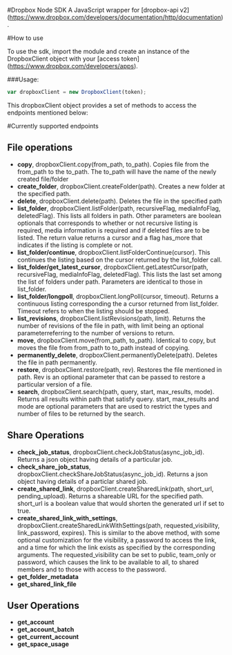 #Dropbox Node SDK
A JavaScript wrapper for [dropbox-api v2] (https://www.dropbox.com/developers/documentation/http/documentation).

#How to use

To use the sdk, import the module and create an instance of the DropboxClient object with your [access token] (https://www.dropbox.com/developers/apps).

###Usage: 
```javascript
var dropboxClient = new DropboxClient(token);
```

This dropboxClient object provides a set of methods to access the endpoints mentioned below:

#Currently supported endpoints
## File operations
- **copy**, dropboxClient.copy(from_path, to_path). Copies file from the from_path to the to_path. The to_path will have the name of the newly created file/folder
- **create_folder**, dropboxClient.createFolder(path). Creates a new folder at the specified path.
- **delete**, dropboxClient.delete(path). Deletes the file in the specified path
- **list_folder**, dropboxClient.listFolder(path, recursiveFlag, mediaInfoFlag, deletedFlag). This lists all folders in path. Other parameters are boolean optionals that corresponds to whether or not recursive listing is required, media information is required and if deleted files are to be listed. The return value returns a cursor and a flag has_more that indicates if the listing is complete or not.
- **list_folder/continue**, dropboxClient.listFolderContinue(cursor). This continues the listing based on the cursor returned by the list_folder call.
- **list_folder/get_latest_cursor**, dropboxClient.getLatestCursor(path, recursiveFlag, mediaInfoFlag, deletedFlag). This lists the last set among the list of folders under path. Parameters are identical to those in list_folder.
- **list_folder/longpoll**, dropboxClient.longPoll(cursor, timeout). Returns a continuous listing corresponding the a cursor returned from list_folder. Timeout refers to when the listing should be stopped.
- **list_revisions**, dropboxClient.listRevisions(path, limit). Returns the number of revisions of the file in path, with limit being an optional parameterreferring to the number of versions to return.
- **move**, dropboxClient.move(from_path, to_path). Identical to copy, but moves the file from from_path to to_path instead of copying.
- **permanently_delete**, dropboxClient.permanentlyDelete(path). Deletes the file in path permanently.
- **restore**, dropboxClient.restore(path, rev). Restores the file mentioned in path. Rev is an optional parameter that can be passed to restore a particular version of a file.
- **search**, dropboxClient.search(path, query, start, max_results, mode). Returns all results within path that satisfy query. start, max_results and mode are optional parameters that are used to restrict the types and number of files to be returned by the search.

## Share Operations
- **check_job_status**, dropboxClient.checkJobStatus(async_job_id). Returns a json object having details of a particular job.
- **check_share_job_status**, dropboxClient.checkShareJobStatus(async_job_id). Returns a json object having details of a particlar shared job.
- **create_shared_link**, dropboxClient.createSharedLink(path, short_url, pending_upload). Returns a shareable URL for the specified path. short_url is a boolean value that would shorten the generated url if set to true.
- **create_shared_link_with_settings**, dropboxClient.createSharedLinkWithSettings(path, requested_visibility, link_password, expires). This is similar to the above method, with some optional customization for the visibility, a password to access the link, and a time for which the link exists as specified by the corresponding arguments. The requested_visibility can be set to public, team_only or password, which causes the link to be available to all, to shared members and to those with access to the password.
- **get_folder_metadata**
- **get_shared_link_file**

## User Operations
- **get_account**
- **get_account_batch**
- **get_current_account**
- **get_space_usage**


